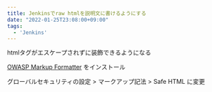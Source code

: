 ```yaml
---
title: Jenkinsでraw htmlを説明文に書けるようにする
date: "2022-01-25T23:08:00+09:00"
tags:
  - 'Jenkins'
---
```


htmlタグがエスケープされずに装飾できるようになる

[OWASP Markup Formatter](https://plugins.jenkins.io/antisamy-markup-formatter/) をインストール

グローバルセキュリティの設定 > マークアップ記法 > Safe HTML に変更
